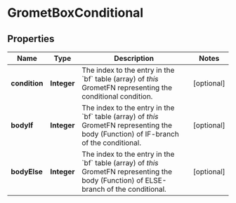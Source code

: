 # GrometBoxConditional

## Properties
Name | Type | Description | Notes
------------ | ------------- | ------------- | -------------
**condition** | **Integer** | The index to the entry in the &#x60;bf&#x60; table (array) of *this* GrometFN representing the conditional condition.  |  [optional]
**bodyIf** | **Integer** | The index to the entry in the &#x60;bf&#x60; table (array) of *this* GrometFN representing the body (Function) of IF-branch of the conditional.  |  [optional]
**bodyElse** | **Integer** | The index to the entry in the &#x60;bf&#x60; table (array) of *this* GrometFN representing the body (Function) of ELSE-branch of the conditional.  |  [optional]
